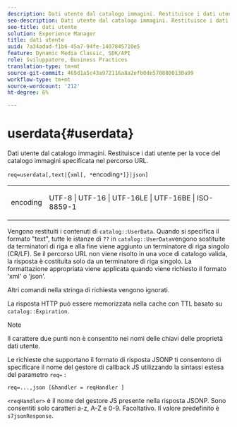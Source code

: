 ```yaml
---
description: Dati utente dal catalogo immagini. Restituisce i dati utente per la voce del catalogo immagini specificata nel percorso URL.
seo-description: Dati utente dal catalogo immagini. Restituisce i dati utente per la voce del catalogo immagini specificata nel percorso URL.
seo-title: dati utente
solution: Experience Manager
title: dati utente
uuid: 7a34adad-f1b6-45a7-94fe-1407845710e5
feature: Dynamic Media Classic, SDK/API
role: Sviluppatore, Business Practices
translation-type: tm+mt
source-git-commit: 469d1a5c43a972116a8a2efb0de5708800130a99
workflow-type: tm+mt
source-wordcount: '212'
ht-degree: 6%

---
```



# userdata{#userdata}

Dati utente dal catalogo immagini. Restituisce i dati utente per la voce del catalogo immagini specificata nel percorso URL.

`req=userdata[,text|{xml[, *`encoding`*]}|json]`

<table id="simpletable_F9D94C83865F4216BCF7987C32FACC46"> 
 <tr class="strow"> 
  <td class="stentry"> <p><span class="varname"> encoding</span> </p> </td> 
  <td class="stentry"> <p><span class="codeph"> UTF-8 | UTF-16 | UTF-16LE | UTF-16BE | ISO-8859-1</span> </p></td> 
 </tr> 
</table>

Vengono restituiti i contenuti di `catalog::UserData`. Quando si specifica il formato &quot;text&quot;, tutte le istanze di `??` in `catalog::UserData`vengono sostituite da terminatori di riga e alla fine viene aggiunto un terminatore di riga singolo (CR/LF). Se il percorso URL non viene risolto in una voce di catalogo valida, la risposta è costituita solo da un terminatore di riga singolo. La formattazione appropriata viene applicata quando viene richiesto il formato &#39;xml&#39; o &#39;json&#39;.

Altri comandi nella stringa di richiesta vengono ignorati.

La risposta HTTP può essere memorizzata nella cache con TTL basato su `catalog::Expiration`.

>[!NOTE]
>
>Il carattere due punti non è consentito nei nomi delle chiavi delle proprietà dati utente.

Le richieste che supportano il formato di risposta JSONP ti consentono di specificare il nome del gestore di callback JS utilizzando la sintassi estesa del parametro `req=` :

`req=...,json [&handler = reqHandler ]`

`<reqHandler>` è il nome del gestore JS presente nella risposta JSONP. Sono consentiti solo caratteri a-z, A-Z e 0-9. Facoltativo. Il valore predefinito è `s7jsonResponse`.
